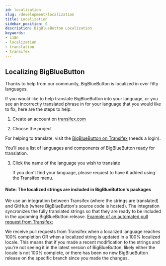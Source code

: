 ```yaml
---
id: localization
slug: /development/localization
title: Localization
sidebar_position: 6
description: BigBlueButton Localization
keywords:
- i18n
- localization
- translation
- transifex
---
```


## Localizing BigBlueButton

Thanks to help from our community, BigBlueButton is localized in over fifty languages.

If you would like to help translate BigBlueButton into your language, or you see an incorrectly translated phrase in for your language that you would like to fix, here are the steps to help:

1. Create an account on [transifex.com](https://www.transifex.com/)

2. Choose the project

For helping to translate, visit the [BigBlueButton on Transifex](https://www.transifex.com/bigbluebutton/) (needs a login).

You'll see a list of languages and components of BigBlueButton ready for translation.

3. Click the name of the language you wish to translate

   If you don't find your language, please request to have it added using the Transifex menu.

#### Note: The localized strings are included in BigBlueButton's packages

We use an integration between Transifex (where the strings are translated) and GitHub (where BigBlueButton's source code is hosted). The integration syncronizes the fully translated strings so that they are ready to be included in the upcoming BigBlueButton release. [Example of an automated pull request from Transifex:](https://github.com/bigbluebutton/bigbluebutton/pull/17799)

We receive pull requests from Transifex when a localized language reaches 100% completion OR when a localized string is updated in a 100% localized locale. This means that if you made a recent modification to the strings and you're not seeing it in the latest version of BigBlueButton, likely either the locale is not 100% complete, or there has been no new BigBlueButton release on the specific branch since you made the changes.
